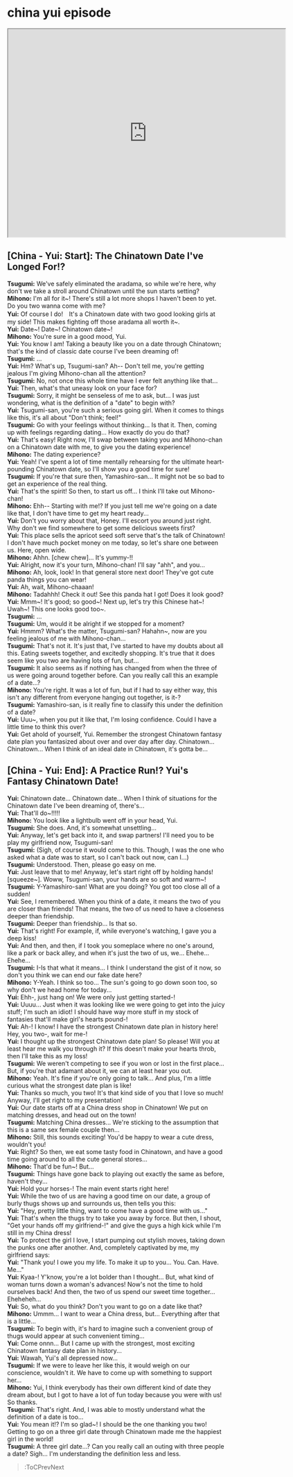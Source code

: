 
china yui episode
=================
[<iframe width="640" height="480" src="https://www.youtube.com/embed/Wuef7y1z6Q4"></iframe>](:Iframe)  

## [China - Yui: Start]: The Chinatown Date I've Longed For\!\?
**Tsugumi:** We've safely eliminated the aradama, so while we're here, why don't we take a stroll around Chinatown until the sun starts setting?  
**Mihono:** I'm all for it\~\! There's still a lot more shops I haven't been to yet. Do you two wanna come with me?  
**Yui:** Of course I do\!　It's a Chinatown date with two good looking girls at my side\! This makes fighting off those aradama all worth it\~\.  
**Yui:** Date\~\! Date\~\! Chinatown date\~\!  
**Mihono:** You're sure in a good mood, Yui.  
**Yui:** You know I am\! Taking a beauty like you on a date through Chinatown; that's the kind of classic date course I've been dreaming of\!  
**Tsugumi:** ...  
**Yui:** Hm? What's up, Tsugumi-san? Ah-- Don't tell me, you're getting jealous I'm giving Mihono-chan all the attention?  
**Tsugumi:** No, not once this whole time have I ever felt anything like that...  
**Yui:** Then, what's that uneasy look on your face for?  
**Tsugumi:** Sorry, it might be senseless of me to ask, but... I was just wondering, what is the definition of a "date" to begin with?  
**Yui:** Tsugumi-san, you're such a serious going girl. When it comes to things like this, it's all about "Don't think; feel\!\"  
**Tsugumi:** Go with your feelings without thinking... Is that it. Then, coming up with feelings regarding dating... How exactly do you do that?  
**Yui:** That's easy\! Right now, I'll swap between taking you and Mihono-chan on a Chinatown date with me, to give you the dating experience\!  
**Mihono:** The dating experience?  
**Yui:** Yeah\! I've spent a lot of time mentally rehearsing for the ultimate heart-pounding Chinatown date, so I'll show you a good time for sure\!  
**Tsugumi:** If you're that sure then, Yamashiro-san... It might not be so bad to get an experience of the real thing.  
**Yui:** That's the spirit\! So then, to start us off... I think I'll take out Mihono-chan\!  
**Mihono:** Ehh-- Starting with me\!\? If you just tell me we're going on a date like that, I don't have time to get my heart ready...  
**Yui:** Don't you worry about that, Honey. I'll escort you around just right. Why don't we find somewhere to get some delicious sweets first?  
**Yui:** This place sells the apricot seed soft serve that's the talk of Chinatown\! I don't have much pocket money on me today, so let's share one between us. Here, open wide.  
**Mihono:** Ahhn. [chew chew]... It's yummy-\!\!  
**Yui:** Alright, now it's your turn, Mihono-chan\! I'll say "ahh", and you...  
**Mihono:** Ah, look, look\! In that general store next door\! They've got cute panda things you can wear\!  
**Yui:** Ah, wait, Mihono-chaaan\!  
**Mihono:** Tadahhh\! Check it out\! See this panda hat I got\! Does it look good?  
**Yui:** Mmm\~\! It's good; so good\~\! Next up, let's try this Chinese hat\~\! Uwah\~\! This one looks good too\~\.  
**Tsugumi:** ...  
**Tsugumi:** Um, would it be alright if we stopped for a moment?  
**Yui:** Hmmm? What's the matter, Tsugumi-san? Hahahn\~, now are you feeling jealous of me with Mihono-chan...  
**Tsugumi:** That's not it. It's just that, I've started to have my doubts about all this. Eating sweets together, and excitedly shopping. It's true that it does seem like you two are having lots of fun, but...  
**Tsugumi:** It also seems as if nothing has changed from when the three of us were going around together before. Can you really call this an example of a date...?  
**Mihono:** You're right. It was a lot of fun, but if I had to say either way, this isn't any different from everyone hanging out together, is it-?  
**Tsugumi:** Yamashiro-san, is it really fine to classify this under the definition of a date?  
**Yui:** Uuu\~, when you put it like that, I'm losing confidence. Could I have a little time to think this over?  
**Yui:** Get ahold of yourself, Yui. Remember the strongest Chinatown fantasy date plan you fantasized about over and over day after day. Chinatown... Chinatown... When I think of an ideal date in Chinatown, it's gotta be...  

## [China - Yui: End]: A Practice Run\!\? Yui's Fantasy Chinatown Date\!
**Yui:** Chinatown date... Chinatown date... When I think of situations for the Chinatown date I've been dreaming of, there's...  
**Yui:** That'll do\~\!\!\!\!\!  
**Mihono:** You look like a lightbulb went off in your head, Yui.  
**Tsugumi:** She does. And, it's somewhat unsettling...  
**Yui:** Anyway, let's get back into it, and swap partners\! I'll need you to be play my girlfriend now, Tsugumi-san\!  
**Tsugumi:** (Sigh, of course it would come to this. Though, I was the one who asked what a date was to start, so I can't back out now, can I...)  
**Tsugumi:** Understood. Then, please go easy on me.  
**Yui:** Just leave that to me\! Anyway, let's start right off by holding hands\! [squeeze\~]. Woww, Tsugumi-san, your hands are so soft and warm\~\!  
**Tsugumi:** Y-Yamashiro-san\! What are you doing? You got too close all of a sudden\!  
**Yui:** See, I remembered. When you think of a date, it means the two of you are closer than friends\! That means, the two of us need to have a closeness deeper than friendship.  
**Tsugumi:** Deeper than friendship... Is that so.  
**Yui:** That's right\! For example, if, while everyone's watching, I gave you a deep kiss\!  
**Yui:** And then, and then, if I took you someplace where no one's around, like a park or back alley, and when it's just the two of us, we... Ehehe... Ehehe...  
**Tsugumi:** I-Is that what it means...  I think I understand the gist of it now, so don't you think we can end our fake date here?  
**Mihono:** Y-Yeah. I think so too... The sun's going to go down soon too, so why don't we head home for today...  
**Yui:** Ehh-, just hang on\! We were only just getting started-\!  
**Yui:** Uuuu... Just when it was looking like we were going to get into the juicy stuff; I'm such an idiot\! I should have way more stuff in my stock of fantasies that'll make girl's hearts pound-\!  
**Yui:** Ah-\! I know\! I have the strongest Chinatown date plan in history here\! Hey, you two-, wait for me-\!  
**Yui:** I thought up the strongest Chinatown date plan\! So please\! Will you at least hear me walk you through it? If this doesn't make your hearts throb, then I'll take this as my loss\!  
**Tsugumi:** We weren't competing to see if you won or lost in the first place... But, if you're that adamant about it, we can at least hear you out.  
**Mihono:** Yeah. It's fine if you're only going to talk... And plus, I'm a little curious what the strongest date plan is like\!  
**Yui:** Thanks so much, you two\! It's that kind side of you that I love so much\! Anyway, I'll get right to my presentation\!  
**Yui:** Our date starts off at a China dress shop in Chinatown\! We put on matching dresses, and head out on the town\!  
**Tsugumi:** Matching China dresses... We're sticking to the assumption that this is a same sex female couple then...  
**Mihono:** Still, this sounds exciting\! You'd be happy to wear a cute dress, wouldn't you\!  
**Yui:** Right? So then, we eat some tasty food in Chinatown, and have a good time going around to all the cute general stores...  
**Mihono:** That'd be fun\~\! But...  
**Tsugumi:** Things have gone back to playing out exactly the same as before, haven't they...  
**Yui:** Hold your horses-\! The main event starts right here\!  
**Yui:** While the two of us are having a good time on our date, a group of burly thugs shows up and surrounds us, then tells you this:  
**Yui:** "Hey, pretty little thing, want to come have a good time with us..."  
**Yui:** That's when the thugs try to take you away by force. But then, I shout, "Get your hands off my girlfriend-\!\" and give the guys a high kick while I'm still in my China dress\!  
**Yui:** To protect the girl I love, I start pumping out stylish moves, taking down the punks one after another. And, completely captivated by me, my girlfriend says:  
**Yui:** "Thank you\! I owe you my life. To make it up to you... You. Can. Have. Me..."  
**Yui:** Kyaa-\! Y'know, you're a lot bolder than I thought... But, what kind of woman turns down a woman's advances\! Now's not the time to hold ourselves back\! And then, the two of us spend our sweet time together... Eheheheh...  
**Yui:** So, what do you think? Don't you want to go on a date like that?  
**Mihono:** Ummm... I want to wear a China dress, but... Everything after that is a little...  
**Tsugumi:** To begin with, it's hard to imagine such a convenient group of thugs would appear at such convenient timing...  
**Yui:** Come onnn... But I came up with the strongest, most exciting Chinatown fantasy date plan in history...  
**Yui:** Wawah, Yui's all depressed now...  
**Tsugumi:** If we were to leave her like this, it would weigh on our conscience, wouldn't it. We have to come up with something to support her...  
**Mihono:** Yui, I think everybody has their own different kind of date they dream about, but I got to have a lot of fun today because you were with us\! So thanks.  
**Tsugumi:** That's right. And, I was able to mostly understand what the definition of a date is too...  
**Yui:** You mean it\!\? I'm so glad\~\! I should be the one thanking you two\! Getting to go on a three girl date through Chinatown made me the happiest girl in the world\!  
**Tsugumi:** A three girl date...? Can you really call an outing with three people a date? Sigh... I'm understanding the definition less and less.  
> :ToCPrevNext
